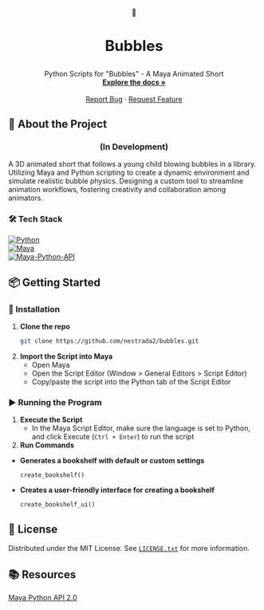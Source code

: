 <!-- PROJECT LOGO -->
<div align="center">
  🫧

<h3 align="center" style="font-size: 2.1em; font-weight: bolder;">Bubbles</h3>

  <p align="center">
    Python Scripts for "Bubbles" - A Maya Animated Short
    <br />
    <a href="https://github.com/nestrada2/bubbles/tree/main/docs"><strong>Explore the docs »</strong></a>
    <br />
    <br />
    <a href="https://github.com/nestrada2/bubbles/issues/new?labels=bug&template=bug_report.md">Report Bug</a>
    ·
    <a href="https://github.com/nestrada2/bubbles/issues/new?labels=enhancement&template=feature_request.md">Request Feature</a>
  </p>
</div>

<!-- ABOUT THE PROJECT -->
## 📖 About the Project
<h3 align="center"><b>(In Development)</b></h3>
A 3D animated short that follows a young child blowing bubbles in a library. Utilizing Maya and Python scripting to create a dynamic environment and simulate realistic bubble physics. Designing a custom tool to streamline animation workflows, fostering creativity and collaboration among animators.

### **🛠️ Tech Stack**
[![Python][Python.com]][Python-url]
<br />
[![Maya][Maya.com]][Maya-url]
<br />
[![Maya-Python-API][Maya-Python-API.com]][Maya-Python-API-url]
<br />

<!-- GETTING STARTED -->
## 📦 Getting Started

### **💾 Installation**
1. **Clone the repo**
   ```sh
   git clone https://github.com/nestrada2/bubbles.git
   ```
2. **Import the Script into Maya**
   - Open Maya
   - Open the Script Editor (Window > General Editors > Script Editor)
   - Copy/paste the script into the Python tab of the Script Editor

### **▶️ Running the Program**
1. **Execute the Script**
   - In the Maya Script Editor, make sure the language is set to Python, and click Execute (`Ctrl + Enter`) to run the script
2. **Run Commands**
- **Generates a bookshelf with default or custom settings**
    ```
    create_bookshelf()
    ```

- **Creates a user-friendly interface for creating a bookshelf**
    ```
    create_bookshelf_ui()
    ```

<!-- LICENSE -->
## 📜 License
Distributed under the MIT License. See [`LICENSE.txt`](LICENSE.txt) for more information.

<!-- RESOURCES -->
## 📚 Resources
[Maya Python API 2.0](https://help.autodesk.com/view/MAYAUL/2024/ENU/?guid=MAYA_API_REF_py_ref_index_html)

<!------- MARKDOWN LINKS & IMAGES ------->
[Python.com]: https://img.shields.io/badge/Python-3776AB?style=for-the-badge&logo=python&logoColor=white
[Python-url]: https://www.python.org/
[Maya.com]: https://img.shields.io/badge/maya-3498DB?style=for-the-badge&logo=maya
[Maya-url]: https://www.autodesk.com/products/maya/overview?term=1-YEAR&tab=subscription
[Maya-Python-API.com]: https://img.shields.io/badge/Maya_Python_API_2.0-0089D6?style=for-the-badge&logo=maya-python-api
[Maya-Python-API-url]: https://help.autodesk.com/view/MAYAUL/2024/ENU/?guid=MAYA_API_REF_py_ref_index_html
